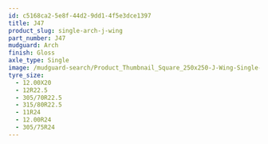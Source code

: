 ```yaml
---
id: c5168ca2-5e8f-44d2-9dd1-4f5e3dce1397
title: J47
product_slug: single-arch-j-wing
part_number: J47
mudguard: Arch
finish: Gloss
axle_type: Single
image: /mudguard-search/Product_Thumbnail_Square_250x250-J-Wing-Single-Arch.jpg
tyre_size:
  - 12.00X20
  - 12R22.5
  - 305/70R22.5
  - 315/80R22.5
  - 11R24
  - 12.00R24
  - 305/75R24
---
```

